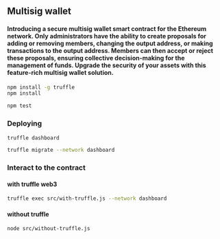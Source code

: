 ## Multisig wallet

#### Introducing a secure multisig wallet smart contract for the Ethereum network. Only administrators have the ability to create proposals for adding or removing members, changing the output address, or making transactions to the output address. Members can then accept or reject these proposals, ensuring collective decision-making for the management of funds. Upgrade the security of your assets with this feature-rich multisig wallet solution.

```sh
npm install -g truffle
npm install
```

```sh
npm test
```


### Deploying

```sh
truffle dashboard
```

```sh
truffle migrate --network dashboard
```

### Interact to the contract
#### with truffle web3

```sh
truffle exec src/with-truffle.js --network dashboard
```
#### without truffle
```sh
node src/without-truffle.js
```
